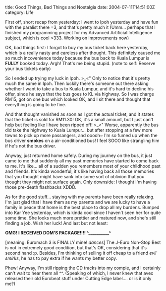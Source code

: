 title: Good Things, Bad Things and Nostalgia
date: 2004-07-11T14:51:00Z
category: Life

First off, short recap from yesterday: I went to Ipoh yesterday and have fun with the paralist there =3, and that's pretty much it (Umm… perhaps that I finished my programming project for my Advanced Artificial Intelligence subject, which is cool <333. Working on improvements now)

OK, bad things first: I forgot to buy my bus ticket back here yesterday, which is a really nasty and careless after thought. This definitely caused me so much incovenience today because the bus back to Kuala Lumpur is **FULLY** booked today. Argh! That's me being stupid. (note to self: Reserve your bus tickets early)

So I ended up trying my luck in Ipoh. >\_<" Only to notice that it's pretty much the same in Ipoh. Then luckily there's someone out there asking whether I want to take a bus to Kuala Lumpur, and it's hard to decline his offer, since he says that the bus goes to KL via highway. So I was charge RM15, got on one bus which looked OK, and I sit there and thought that everything is going to be fine.

And that thought vanished as soon as I got the actual ticket, and it states that the ticket is sold for RM11.30! OK, it's a small amount, but I just can't help but feeling like I have been ripped off! >\_<" Worse, apparently the bus did take the highway to Kuala Lumpur… but after stopping at a few more towns to pick up more passangers, and ooooh~ I'm so fumed up when the bus driver **smokes** on a air-conditioned bus! I feel SOOO like strangling him if he's not the bus driver.

Anyway, just returned home safely. During my journey on the bus, it just came to me that suddenly all my past memories have started to come back to me. It's like… all of a sudden you remembers most of your childhood past and friends. It's kinda wonderful, it's like having back all those memories that you thought might have sank into some sort of oblivion that you thought they might not surface again. Only downside: I thought I'm having those pre-death flashbacks XDDD.

As for the good stuff… staying with my parents have been really relaxing. I'm just glad that I have them as my parents and we are lucky to have a family in peace that home is the best place to drop all my burdens. Bumped into Kar Yee yesterday, which is kinda cool since I haven't seen her for quite some time. She looks much more prettier and matured now, and she's still finding a job. Wish her luck! And last but not least:

**OMG! I RECEIVED DOM'S PACKAGE!!!! ^\_\_\_\_\_\_\_\_\_\_^**

[meaning: Euromach 3 is FINALLY mine! *dances*] The J-Euro Non-Stop Best is not in extremely good condition, but that's OK, considering that it's second hand :p. Besides, I'm thinking of selling it off cheap to a friend *evil smirks*, he has to pay extra if he wants my better copy.

Phew! Anyway, I'm still ripping the CD tracks into my compie, and I certainly can't wait to hear them all ^^. (Speaking of which, I never knew that avex released their old Eurobeat stuff under Cutting Edge label…. or is it only me?)
